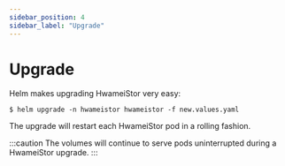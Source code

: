 ```yaml
---
sidebar_position: 4
sidebar_label: "Upgrade"
---
```


# Upgrade

Helm makes upgrading HwameiStor very easy:

```console
$ helm upgrade -n hwameistor hwameistor -f new.values.yaml
```

The upgrade will restart each HwameiStor pod in a rolling fashion.

:::caution
The volumes will continue to serve pods uninterrupted during a HwameiStor upgrade.
:::
